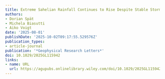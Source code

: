```yaml
---
title: Extreme Sahelian Rainfall Continues to Rise Despite Stable Storm Frequency
authors:
- Dorian Spät
- Michela Biasutti
- Aiko Voigt
date: '2025-08-01'
publishDate: '2025-10-02T09:17:55.529576Z'
publication_types:
- article-journal
publication: '*Geophysical Research Letters*'
doi: 10.1029/2025GL115942
links:
- name: URL
  url: https://agupubs.onlinelibrary.wiley.com/doi/10.1029/2025GL115942
---
```

